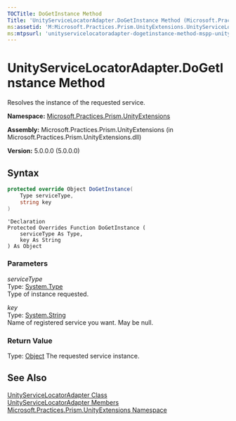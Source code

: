 ```yaml
---
TOCTitle: DoGetInstance Method
Title: 'UnityServiceLocatorAdapter.DoGetInstance Method (Microsoft.Practices.Prism.UnityExtensions)'
ms:assetid: 'M:Microsoft.Practices.Prism.UnityExtensions.UnityServiceLocatorAdapter.DoGetInstance(System.Type,System.String)'
ms:mtpsurl: 'unityservicelocatoradapter-dogetinstance-method-mspp-unityextensions.md'
---
```



# UnityServiceLocatorAdapter.DoGetInstance Method

Resolves the instance of the requested service.

**Namespace:** [Microsoft.Practices.Prism.UnityExtensions](/patterns-practices/reference/mspp-unityextensions-namespace)

**Assembly:** Microsoft.Practices.Prism.UnityExtensions (in Microsoft.Practices.Prism.UnityExtensions.dll)

**Version:** 5.0.0.0 (5.0.0.0)

## Syntax
```C#
protected override Object DoGetInstance(
	Type serviceType,
	string key
)
```
```VB
'Declaration
Protected Overrides Function DoGetInstance ( 
	serviceType As Type,
	key As String
) As Object
```

### Parameters

*serviceType*  
Type: [System.Type](http://msdn.microsoft.com/en-us/library/42892f65)   
Type of instance requested.

*key*  
Type: [System.String](http://msdn.microsoft.com/en-us/library/s1wwdcbf)   
Name of registered service you want. May be null.

### Return Value

Type: [Object](http://msdn.microsoft.com/en-us/library/e5kfa45b)
The requested service instance.

## See Also

[UnityServiceLocatorAdapter Class](/patterns-practices/reference/unityservicelocatoradapter-class-mspp-unityextensions)<br/>
[UnityServiceLocatorAdapter Members](/patterns-practices/reference/unityservicelocatoradapter-members-mspp-unityextensions)<br/>
[Microsoft.Practices.Prism.UnityExtensions Namespace](/patterns-practices/reference/mspp-unityextensions-namespace)<br/>